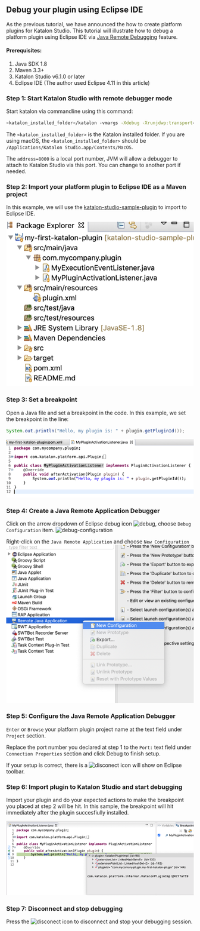 ## Debug your plugin using Eclipse IDE
As the previous tutorial, we have announced the how to create platform plugins for Katalon Studio.
This tutorial will illustrate how to debug a platform plugin using Eclipse IDE via [Java Remote Debugging](https://help.eclipse.org/2019-03/topic/org.eclipse.jdt.doc.user/tasks/task-running_and_debugging.htm) feature.

#### Prerequisites:
1. Java SDK 1.8
2. Maven 3.3+
3. Katalon Studio v6.1.0 or later
4. Eclipse IDE (The author used Eclipse 4.11 in this article)

### Step 1: Start Katalon Studio with remote debugger mode
Start katalon via commandline using this command:
```sh
<katalon_installed_folder>/katalon -vmargs -Xdebug -Xrunjdwp:transport=dt_socket,server=y,suspend=n,address=8000
```
The `<katalon_installed_folder>` is the Katalon installed folder. If you are using macOS, the `<katalon_installed_folder>` should be `/Applications/Katalon Studio.app/Contents/MacOS`.

The `address=8000` is a local port number, JVM will allow a debugger to attach to Katalon Studio via this port. You can change to another port if needed.

### Step 2: Import your platform plugin to Eclipse IDE as a Maven project
In this example, we will use the [katalon-studio-sample-plugin](https://github.com/katalon-studio/katalon-studio-sample-plugin) to import to Eclipse IDE.

![import_plugin_project_to_eclipse_ide](images/import_plugin_project_to_eclipse_ide.png)

### Step 3: Set a breakpoint
Open a Java file and set a breakpoint in the code. In this example, we set the breakpoint in the line:
```java
System.out.println("Hello, my plugin is: " + plugin.getPluginId());
```

![set_breakpoint](images/set_breakpoint.png)

### Step 4: Create a Java Remote Application Debugger
Click on the arrow dropdown of Eclipse debug icon ![debug](https://help.eclipse.org/2019-03/topic/org.eclipse.jdt.doc.user/images/org.eclipse.debug.ui/obj16/ldebug_obj.png), choose `Debug Configuration` item.
![debug-configuration](images/debug-configuration.png)

Right-click on the `Java Remote Application` and choose `New Configuration`
![new_configuration.png](images/new_configuration.png)

### Step 5: Configure the Java Remote Application Debugger
`Enter` or `Browse` your platform plugin project name at the text field under `Project` section.

Replace the port number you declared at step 1 to the `Port:` text field under `Connection Properties` section and click Debug to finish setup.

If your setup is correct, there is a ![disconect](https://help.eclipse.org/luna/rtopic/org.eclipse.cdt.debug.application.doc/images/icon_disconnect.gif) icon will show on Eclipse toolbar.

### Step 6: Import plugin to Katalon Studio and start debugging
Import your plugin and do your expected actions to make the breakpoint you placed at step 2 will be hit.
In this sample, the breakpoint will hit immediately after the plugin succesfiully installed.

![break_point_hit](images/breakpoint_hit.png)

### Step 7: Disconnect and stop debugging
Press the ![disconect](https://help.eclipse.org/luna/rtopic/org.eclipse.cdt.debug.application.doc/images/icon_disconnect.gif) icon to disconnect and stop your debugging session.